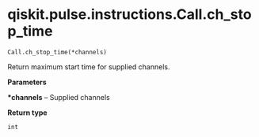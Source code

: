 # qiskit.pulse.instructions.Call.ch\_stop\_time

`Call.ch_stop_time(*channels)`

Return maximum start time for supplied channels.

**Parameters**

**\*channels** – Supplied channels

**Return type**

`int`
